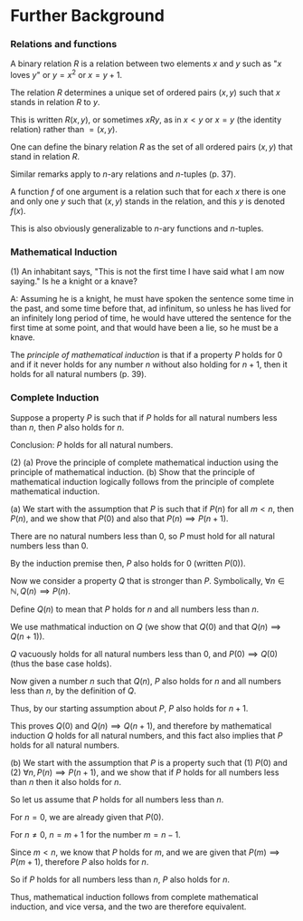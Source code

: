 # Further Background

### Relations and functions

A binary relation $R$ is a relation between two elements $x$ and $y$ such as "$x$ loves $y$" or $y = x^2$ or $x = y + 1$.

The relation $R$ determines a unique set of ordered pairs $(x, y)$ such that $x$ stands in relation $R$ to $y$.

This is written $R(x, y)$, or sometimes $x R y$, as in $x < y$ or $x = y$ (the identity relation) rather than $= (x, y)$.

One can define the binary relation $R$ as the set of all ordered pairs $(x, y)$ that stand in relation $R$.

Similar remarks apply to $n$-ary relations and $n$-tuples (p. 37).

A function $f$ of one argument is a relation such that for each $x$ there is one and only one $y$ such that $(x, y)$ stands in the relation, and this $y$ is denoted $f(x)$.

This is also obviously generalizable to $n$-ary functions and $n$-tuples.

### Mathematical Induction

(1) An inhabitant says, "This is not the first time I have said what I am now saying." Is he a knight or a knave?

A: Assuming he is a knight, he must have spoken the sentence some time in the past, and some time before that, ad infinitum, so unless he has lived for an infinitely long period of time, he would have uttered the sentence for the first time at some point, and that would have been a lie, so he must be a knave.

The *principle of mathematical induction* is that if a property $P$ holds for $0$ and if it never holds for any number $n$ without also holding for $n + 1$, then it holds for all natural numbers (p. 39).

### Complete Induction

Suppose a property $P$ is such that if $P$ holds for all natural numbers less than $n$, then $P$ also holds for $n$.

Conclusion: $P$ holds for all natural numbers.

(2) (a) Prove the principle of complete mathematical induction using the principle of mathematical induction. (b) Show that the principle of mathematical induction logically follows from the principle of complete mathematical induction.

(a) We start with the assumption that $P$ is such that if $P(n)$ for all $m < n$, then $P(n)$, and we show that $P(0)$ and also that $P(n) \implies P(n + 1)$.

There are no natural numbers less than $0$, so $P$ must hold for all natural numbers less than 0.

By the induction premise then, $P$ also holds for $0$ (written $P(0)$).

Now we consider a property $Q$ that is stronger than $P$. Symbolically, $\forall n \in \mathbb{N}, Q(n) \implies P(n)$.

Define $Q(n)$ to mean that $P$ holds for $n$ and all numbers less than $n$.

We use mathmatical induction on $Q$ (we show that $Q(0)$ and that $Q(n) \implies Q(n + 1)$).

$Q$ vacuously holds for all natural numbers less than $0$, and $P(0) \implies Q(0)$ (thus the base case holds).

Now given a number $n$ such that $Q(n)$, $P$ also holds for $n$ and all numbers less than $n$, by the definition of $Q$.

Thus, by our starting assumption about $P$, $P$ also holds for $n + 1$.

This proves $Q(0)$ and $Q(n) \implies Q(n + 1)$, and therefore by mathematical induction $Q$ holds for all natural numbers, and this fact also implies that $P$ holds for all natural numbers.

(b) We start with the assumption that $P$ is a property such that (1) $P(0)$ and (2) $\forall n, P(n) \implies P(n + 1)$, and we show that if $P$ holds for all numbers less than $n$ then it also holds for $n$.

So let us assume that $P$ holds for all numbers less than $n$.

For $n = 0$, we are already given that $P(0)$.

For $n \neq 0$, $n = m + 1$ for the number $m = n - 1$.

Since $m < n$, we know that $P$ holds for $m$, and we are given that $P(m) \implies P(m + 1)$, therefore $P$ also holds for $n$.

So if $P$ holds for all numbers less than $n$, $P$ also holds for $n$.

Thus, mathematical induction follows from complete mathematical induction, and vice versa, and the two are therefore equivalent.

